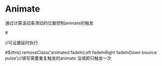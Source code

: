 # Animate
通过计算滚动条滑动的位置控制animate的触发

#<div class="revealOnScroll" data-animation="lightSpeedIn" data-timeout="2000">//可设置延时执行





#$(this).removeClass('animated fadeInLeft fadeInRight fadeInDown bounce pulse')//填写需要重复触发的animate 没填即只触发一次




